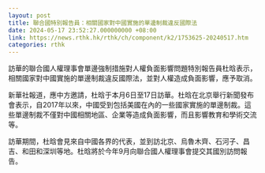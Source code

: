 ```yaml
---
layout: post
title: 聯合國特別報告員：相關國家對中國實施的單邊制裁違反國際法
date: 2024-05-17 23:52:27.000000000 +08:00
link: https://news.rthk.hk/rthk/ch/component/k2/1753625-20240517.htm
categories: rthk
---
```


訪華的聯合國人權理事會單邊強制措施對人權負面影響問題特別報告員杜晗表示，相關國家對中國實施的單邊制裁違反國際法，並對人權造成負面影響，應予取消。

新華社報道，應中方邀請，杜晗于本月6日至17日訪華。杜晗在北京舉行新聞發布會表示，自2017年以來，中國受到包括美國在內的一些國家實施的單邊制裁。這些單邊制裁不僅對中國相關地區、企業等造成負面影響，而且影響教育和學術交流等。

訪華期間，杜晗會見來自中國各界的代表，並到訪北京、烏魯木齊、石河子、昌吉、和田和深圳等地。杜晗將於今年9月向聯合國人權理事會提交其國別訪問報告。
